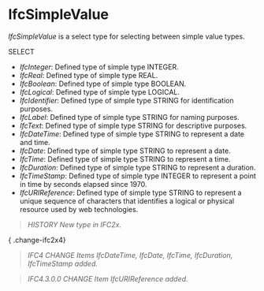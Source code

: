 # IfcSimpleValue

_IfcSimpleValue_ is a select type for selecting between simple value types.

SELECT

* _IfcInteger_: Defined type of simple type INTEGER.
* _IfcReal_: Defined type of simple type REAL.
* _IfcBoolean_: Defined type of simple type BOOLEAN.
* _IfcLogical_: Defined type of simple type LOGICAL.
* _IfcIdentifier_: Defined type of simple type STRING for identification purposes.
* _IfcLabel_: Defined type of simple type STRING for naming purposes.
* _IfcText_: Defined type of simple type STRING for descriptive purposes.
* _IfcDateTime_: Defined type of simple type STRING to represent a date and time.
* _IfcDate_: Defined type of simple type STRING to represent a date.
* _IfcTime_: Defined type of simple type STRING to represent a time.
* _IfcDuration_: Defined type of simple type STRING to represent a duration.
* _IfcTimeStamp_: Defined type of simple type INTEGER to represent a point in time by seconds elapsed since 1970.
* _IfcURIReference_: Defined type of simple type STRING to represent a unique sequence of characters that identifies a logical or physical resource used by web technologies.

> _HISTORY New type in IFC2x._

{ .change-ifc2x4}
> _IFC4 CHANGE Items _IfcDateTime_,
      _IfcDate_, _IfcTime_, _IfcDuration_,
      _IfcTimeStamp_ added._

> _IFC4.3.0.0 CHANGE Item _IfcURIReference_ added._
